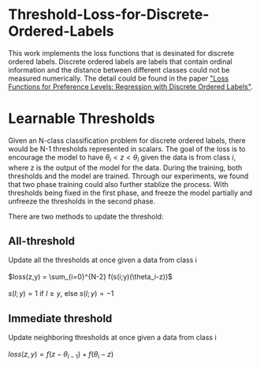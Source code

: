 # Threshold-Loss-for-Discrete-Ordered-Labels
This work implements the loss functions that is desinated for discrete ordered labels. Discrete ordered labels are labels that contain ordinal information and the distance between different classes could not be measured numerically. The detail could be found in the paper ["Loss Functions for Preference Levels: Regression with Discrete Ordered Labels"](https://home.ttic.edu/~nati/Publications/RennieSrebroIJCAI05.pdf).

# Learnable Thresholds
Given an N-class classification problem for discrete ordered labels, there would be N-1 thresholds represented in scalars. The goal of the loss is to encourage the model to have $\theta_i < z <\theta_{i}$ given the data is from class $i$, where z is the output of the model for the data. During the training, both thresholds and the model are trained. Through our experiments, we found that two phase training could also further stablize the process. With thresholds being fixed in the first phase, and freeze the model partially and unfreeze the thresholds in the second phase.

There are two methods to update the threshold:

## All-threshold
Update all the thresholds at once given a data from class i <br />
<br />
$loss(z,y) = \sum_{i=0}^{N-2} f(s(i;y)(\theta_i-z))$ <br />
<br />
$s(l;y) = 1$ if $l \geq y$, else $s(l;y)=-1$ 


## Immediate threshold
Update neighboring thresholds at once given a data from class i <br />
<br />
$loss(z,y) = f(z-\theta_{i-1}) + f(\theta_i-z)$



